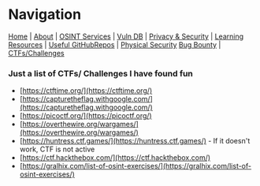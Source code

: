 # Navigation
[Home](index.md) | [About](about.md) | [OSINT Services](osint-services.md) | [Vuln DB](vuln-db.md) | [Privacy & Security](privacy-security.md) |
[Learning Resources](learning-resources.md) | [Useful GitHubRepos](useful-github-repos.md) | [Physical Security](physical-security.md)
[Bug Bounty](bug-bounty.md) | [CTFs/Challenges](ctfs-challenges.md)

### Just a list of CTFs/ Challenges I have found fun
* [https://ctftime.org/](https://ctftime.org/)
* [https://capturetheflag.withgoogle.com/](https://capturetheflag.withgoogle.com/)
* [https://picoctf.org/](https://picoctf.org/)
* [https://overthewire.org/wargames/](https://overthewire.org/wargames/)
* [https://huntress.ctf.games/](https://huntress.ctf.games/) - If it doesn't work, CTF is not active
* [https://ctf.hackthebox.com/](https://ctf.hackthebox.com/)
* [https://gralhix.com/list-of-osint-exercises/](https://gralhix.com/list-of-osint-exercises/)
